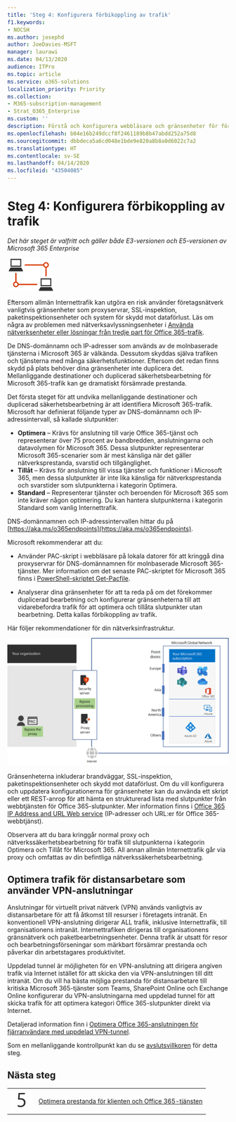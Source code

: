 ```yaml
---
title: 'Steg 4: Konfigurera förbikoppling av trafik'
f1.keywords:
- NOCSH
ms.author: josephd
author: JoeDavies-MSFT
manager: laurawi
ms.date: 04/13/2020
audience: ITPro
ms.topic: article
ms.service: o365-solutions
localization_priority: Priority
ms.collection:
- M365-subscription-management
- Strat_O365_Enterprise
ms.custom: ''
description: Förstå och konfigurera webbläsare och gränsenheter för förbikoppling av trafik till betrodda Office 365-platser.
ms.openlocfilehash: b04e16b249dccf8f2461189b8b47abdd252a75d8
ms.sourcegitcommit: dbbdeca5a6cd048e1bde9e820a8b8a0d6022c7a2
ms.translationtype: HT
ms.contentlocale: sv-SE
ms.lasthandoff: 04/14/2020
ms.locfileid: "43504085"
---
```

# <a name="step-4-configure-traffic-bypass"></a>Steg 4: Konfigurera förbikoppling av trafik

*Det här steget är valfritt och gäller både E3-versionen och E5-versionen av Microsoft 365 Enterprise*

![Fas 1 – nätverk](../media/deploy-foundation-infrastructure/networking_icon-small.png)

Eftersom allmän Internettrafik kan utgöra en risk använder företagsnätverk vanligtvis gränsenheter som proxyservrar, SSL-inspektion, paketinspektionsenheter och system för skydd mot dataförlust. Läs om några av problemen med nätverksavlyssningsenheter i [Använda nätverksenheter eller lösningar från tredje part för Office 365-trafik](https://support.microsoft.com/help/2690045/using-third-party-network-devices-or-solutions-with-office-365).

De DNS-domännamn och IP-adresser som används av de molnbaserade tjänsterna i Microsoft 365 är välkända. Dessutom skyddas själva trafiken och tjänsterna med många säkerhetsfunktioner. Eftersom det redan finns skydd på plats behöver dina gränsenheter inte duplicera det. Mellanliggande destinationer och duplicerad säkerhetsbearbetning för Microsoft 365-trafik kan ge dramatiskt försämrade prestanda.

Det första steget för att undvika mellanliggande destinationer och duplicerad säkerhetsbearbetning är att identifiera Microsoft 365-trafik. Microsoft har definierat följande typer av DNS-domännamn och IP-adressintervall, så kallade slutpunkter:

- **Optimera** – Krävs för anslutning till varje Office 365-tjänst och representerar över 75 procent av bandbredden, anslutningarna och datavolymen för Microsoft 365. Dessa slutpunkter representerar Microsoft 365-scenarier som är mest känsliga när det gäller nätverksprestanda, svarstid och tillgänglighet.
- **Tillåt** – Krävs för anslutning till vissa tjänster och funktioner i Microsoft 365, men dessa slutpunkter är inte lika känsliga för nätverksprestanda och svarstider som slutpunkterna i kategorin Optimera.
 - **Standard** – Representerar tjänster och beroenden för Microsoft 365 som inte kräver någon optimering. Du kan hantera slutpunkterna i kategorin Standard som vanlig Internettrafik.

DNS-domännamnen och IP-adressintervallen hittar du på [https://aka.ms/o365endpoints](https://aka.ms/o365endpoints).

Microsoft rekommenderar att du:

- Använder PAC-skript i webbläsare på lokala datorer för att kringgå dina proxyservrar för DNS-domännamnen för molnbaserade Microsoft 365-tjänster. Mer information om det senaste PAC-skriptet för Microsoft 365 finns i [PowerShell-skriptet Get-Pacfile](https://docs.microsoft.com/office365/enterprise/managing-office-365-endpoints#use-a-pac-file-for-direct-routing-of-vital-office-365-traffic).

- Analyserar dina gränsenheter för att ta reda på om det förekommer duplicerad bearbetning och konfigurerar gränsenheterna till att vidarebefordra trafik för att optimera och tillåta slutpunkter utan bearbetning. Detta kallas förbikoppling av trafik. 

Här följer rekommendationer för din nätverksinfrastruktur.

![Rekommendationer för optimering av lokal trafik](../media/networking-configure-proxies-firewalls/bypassing-edge-devices.png)

Gränsenheterna inkluderar brandväggar, SSL-inspektion, paketinspektionsenheter och skydd mot dataförlust. Om du vill konfigurera och uppdatera konfigurationerna för gränsenheter kan du använda ett skript eller ett REST-anrop för att hämta en strukturerad lista med slutpunkter från webbtjänsten för Office 365-slutpunkter. Mer information finns i [Office 365 IP Address and URL Web service](https://docs.microsoft.com/office365/enterprise/office-365-ip-web-service) (IP-adresser och URL:er för Office 365-webbtjänst).

Observera att du bara kringgår normal proxy och nätverkssäkerhetsbearbetning för trafik till slutpunkterna i kategorin Optimera och Tillåt för Microsoft 365. All annan allmän Internettrafik går via proxy och omfattas av din befintliga nätverkssäkerhetsbearbetning.

## <a name="optimizing-traffic-for-remote-workers-that-use-vpn-connections"></a>Optimera trafik för distansarbetare som använder VPN-anslutningar

Anslutningar för virtuellt privat nätverk (VPN) används vanligtvis av distansarbetare för att få åtkomst till resurser i företagets intranät. En konventionell VPN-anslutning dirigerar ALL trafik, inklusive Internettrafik, till organisationens intranät. Internettrafiken dirigeras till organisationens gränsnätverk och paketbearbetningsenheter. Denna trafik är utsatt för resor och bearbetningsförseningar som märkbart försämrar prestanda och påverkar din arbetstagares produktivitet. 

Uppdelad tunnel är möjligheten för en VPN-anslutning att dirigera angiven trafik via Internet istället för att skicka den via VPN-anslutningen till ditt intranät. Om du vill ha bästa möjliga prestanda för distansarbetare till kritiska Microsoft 365-tjänster som Teams, SharePoint Online och Exchange Online konfigurerar du VPN-anslutningarna med uppdelad tunnel för att skicka trafik för att optimera kategori Office 365-slutpunkter direkt via Internet. 

Detaljerad information finn i [Optimera Office 365-anslutningen för fjärranvändare med uppdelad VPN-tunnel](https://docs.microsoft.com/office365/enterprise/office-365-vpn-split-tunnel).

Som en mellanliggande kontrollpunkt kan du se [avslutsvillkoren](networking-exit-criteria.md#crit-networking-step4) för detta steg.

## <a name="next-step"></a>Nästa steg

|||
|:-------|:-----|
|![Steg 5](../media/stepnumbers/Step5.png)|[Optimera prestanda för klienten och Office 365-tjänsten](networking-optimize-tcp-performance.md) |



